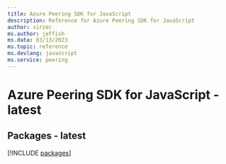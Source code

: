 ```yaml
---
title: Azure Peering SDK for JavaScript
description: Reference for Azure Peering SDK for JavaScript
author: xirzec
ms.author: jeffish
ms.data: 03/13/2023
ms.topic: reference
ms.devlang: javascript
ms.service: peering
---
```

# Azure Peering SDK for JavaScript - latest
## Packages - latest
[!INCLUDE [packages](peering-index.md)]